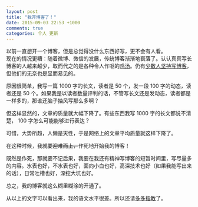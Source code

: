 ```yaml
---
layout: post
title: "我开博客了！"
date: 2015-09-03 22:53 +1000
comments: true
categories: 个人 更新
---
```


以前一直想开一个博客，但是总觉得没什么东西好写，更不会有人看。  
现在的情况更糟：随着微博、微信的发展，传统博客渐渐地衰落了。认认真真写长博客的人越来越少，取而代之的是各种令人作呕的[鸡汤][chiken-soup]。仍有[少数人坚持写博客][program-think]，但他们的无奈也是显而易见的。

原因很简单，我写一篇 1000 字的长文，读者是 50 个，发一段 100 字的动态，读者还是 50 个。如果我是以读者数量评判的话，不管写长文还是发动态，读者都是一样多的，那谁还脑子抽风写那么多啊？

但这样显然的，文章的质量就大幅下降了。有些东西我写 1000 字的长文都说不清楚， 100 字怎么可能能够进行表达？

可惜，大势所趋，人懒是天性，于是网络上的文章平均质量就这样下降了。

在这种时候，我就要~~迎难而上，~~作死地开始我的博客！

既然是作死，那就要不记后果，我要在我还有精神写博客的短暂时间里，写尽量多的内容。水表也好，不水表也好，面向小白也好，高深技术也好（如果我能写出来的话），日常吐槽也好，深挖大坑也好。

总之，我的博客就这么糊里糊涂的开通了。

从以上的文字可以看出来，我的语文水平很差。所以还请[多多指教][contribute]了。

[chiken-soup]: http://www.zhihu.com/question/23585527
[program-think]: http://program-think.blogspot.com/
[contribute]: https://github.com/FiveYellowMice/fiveyellowmice.github.io/issues
